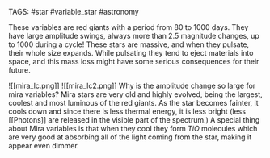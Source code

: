 TAGS: #star #variable_star #astronomy 

These variables are red giants with a period from 80 to 1000 days. They have large amplitude swings, always more than 2.5 magnitude changes, up to 1000 during a cycle! These stars are massive, and when they pulsate, their whole size expands. While pulsating they tend to eject materials into space, and this mass loss might have some serious consequences for their future.

![[mira_lc.png]]
![[mira_lc2.png]]
Why is the amplitude change so large for mira variables? Mira stars are very old and highly evolved, being the largest, coolest and most luminous of the red giants. As the star becomes fainter, it cools down and since there is less thermal energy, it is less bright (less [[Photons]] are released in the visible part of the spectrum.) A special thing about Mira variables is that when they cool they form $TiO$ molecules which are very good at absorbing all of the light coming from the star, making it appear even dimmer. 